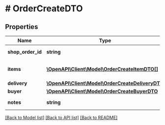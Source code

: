# # OrderCreateDTO

## Properties

Name | Type | Description | Notes
------------ | ------------- | ------------- | -------------
**shop_order_id** | **string** | Идентификатор заказа. |
**items** | [**\OpenAPI\Client\Model\OrderCreateItemDTO[]**](OrderCreateItemDTO.md) | Список товарных позиций. |
**delivery** | [**\OpenAPI\Client\Model\OrderCreateDeliveryDTO**](OrderCreateDeliveryDTO.md) |  |
**buyer** | [**\OpenAPI\Client\Model\OrderCreateBuyerDTO**](OrderCreateBuyerDTO.md) |  |
**notes** | **string** | Примечание к заказу. | [optional]

[[Back to Model list]](../../README.md#models) [[Back to API list]](../../README.md#endpoints) [[Back to README]](../../README.md)
